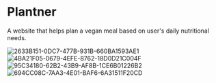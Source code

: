 # Plantner
A website that helps plan a vegan meal based on user's daily nutritional needs.

![2633B151-0DC7-477B-931B-660BA1593AE1](https://github.com/user-attachments/assets/514fee16-b13b-4270-bee2-29844ba344bf)
![4BA21F05-0679-4EFE-8762-18D0D21C004F](https://github.com/user-attachments/assets/41dd8eb4-07fe-4b2c-bd23-262236eaa746)
![95C34180-62B2-43B9-AF8B-1CE6B01226B2](https://github.com/user-attachments/assets/7e85a17d-54be-4ea7-88a8-4a09a17bece4)
![694CC08C-7AA3-4E01-BAF6-6A31511F20CD](https://github.com/user-attachments/assets/22352118-ffda-4dc1-86a7-1487fc92ec97)


